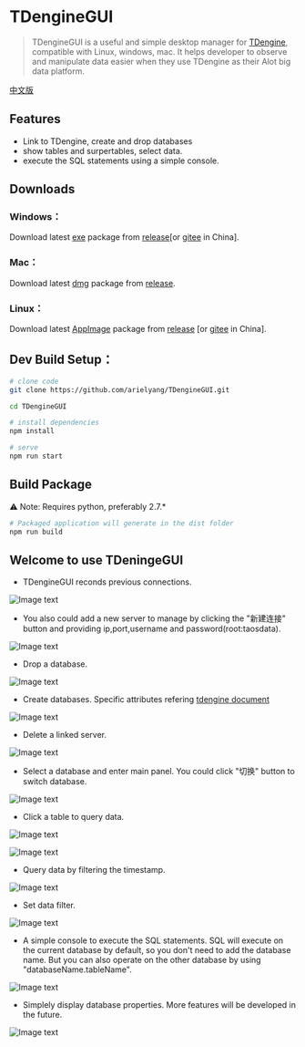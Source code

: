 # TDengineGUI

> TDengineGUI is a useful and simple desktop manager for [TDengine](https://github.com/taosdata/TDengine), compatible with Linux, windows, mac. It helps developer to observe and manipulate data easier when they use TDengine as their Alot big data platform.

[中文版](https://github.com/arielyang/TDengineGUI/blob/main/README_.md)
## Features
- Link to TDengine, create and drop databases
- show tables and surpertables, select data.
- execute the SQL statements using a simple console.

## Downloads

### Windows：

Download latest [exe](https://github.com/arielyang/TDengineGUI/releases/tag/1.0.3) package from [release](https://github.com/arielyang/TDengineGUI/releases/tag/1.0.3)[or [gitee](https://gitee.com/skyebaobao/TDengineGUI/releases/1.0.3) in China].

### Mac：
Download latest [dmg](https://github.com/arielyang/TDengineGUI/releases/tag/1.0.3) package from [release](https://github.com/arielyang/TDengineGUI/releases/tag/1.0.3).

### Linux：
Download latest [AppImage](https://github.com/arielyang/TDengineGUI/releases/tag/1.0.3) package from [release](https://github.com/arielyang/TDengineGUI/releases/tag/1.0.3) [or [gitee](https://gitee.com/skyebaobao/TDengineGUI/releases/1.0.3) in China].


## Dev Build Setup：
```bash
# clone code 
git clone https://github.com/arielyang/TDengineGUI.git

cd TDengineGUI

# install dependencies
npm install

# serve
npm run start
```

## Build Package
⚠️ Note: Requires python, preferably 2.7.*
```bash
# Packaged application will generate in the dist folder
npm run build 
```

## Welcome to use TDeningeGUI

- TDengineGUI reconds previous connections.

![Image text](https://github.com/arielyang/TDengineGUI/blob/main/_img/1.png)

- You also could add a new server to manage by clicking the "新建连接" button and providing ip,port,username and password(root:taosdata).

![Image text](https://github.com/arielyang/TDengineGUI/blob/main/_img/2.png)

- Drop a database.

![Image text](https://github.com/arielyang/TDengineGUI/blob/main/_img/3.png)

- Create databases. Specific attributes refering [tdengine document](https://www.taosdata.com/cn/documentation/taos-sql#management)

![Image text](https://github.com/arielyang/TDengineGUI/blob/main/_img/5.png)

- Delete a linked server.

![Image text](https://github.com/arielyang/TDengineGUI/blob/main/_img/6.png)

- Select a database and enter main panel. You could click "切换" button to switch database.

![Image text](https://github.com/arielyang/TDengineGUI/blob/main/_img/7.png)

- Click a table to query data.

![Image text](https://github.com/arielyang/TDengineGUI/blob/main/_img/8.png)

![Image text](https://github.com/arielyang/TDengineGUI/blob/main/_img/11.png)

- Query data by filtering the timestamp.

![Image text](https://github.com/arielyang/TDengineGUI/blob/main/_img/9.png)

- Set data filter.

![Image text](https://github.com/arielyang/TDengineGUI/blob/main/_img/10.png)

- A simple console to execute the SQL statements. SQL will execute on the current database by default, so you don't need to add the database name. But you can also operate on the other database by using "databaseName.tableName".

![Image text](https://github.com/arielyang/TDengineGUI/blob/main/_img/12.png)

- Simplely display database properties. More features will be developed in the future.

![Image text](https://github.com/arielyang/TDengineGUI/blob/main/_img/14.png)
